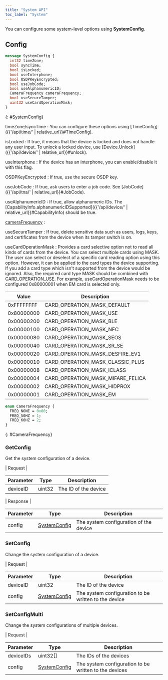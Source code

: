 ```yaml
---
title: "System API"
toc_label: "System"  
---
```


You can configure some system-level options using __SystemConfig__.

## Config

```protobuf
message SystemConfig {
  int32 timeZone;
  bool syncTime;
  bool isLocked; 
  bool useInterphone;
  bool OSDPKeyEncrypted;
  bool useJobCode;
  bool useAlphanumericID;
  CameraFrequency cameraFrequency;
  bool useSecureTamper;
  uint32 useCardOperationMask;
}
```
{: #SystemConfig}

timeZone/syncTime
: You can configure these options using [TimeConfig]({{'/api/time/' | relative_url}}#TimeConfig).

isLocked
: If true, it means that the device is locked and does not handle any user input. To unlock a locked device, use [Device.Unlock]({{'/api/device/' | relative_url}}#unlock).

useInterphone
: If the device has an interphone, you can enable/disable it with this flag. 

OSDPKeyEncrypted
: If true, use the secure OSDP key. 

useJobCode
: If true, ask users to enter a job code. See [JobCode]({{'/api/tna/' | relative_url}}#JobCode).

useAlphanumericID
: If true, allow alphanumeric IDs. The [CapabilityInfo.alphanumericIDSupported]({{'/api/device/' | relative_url}}#CapabilityInfo) should be true.

[cameraFrequency](#CameraFrequency)
: 

useSecureTamper
: If true, delete sensitive data such as users, logs, keys, and certificates from the device when its tamper switch is on.

useCardOperationMask
: Provides a card selective option not to read all kinds of cards from the device. 
You can select multiple cards using MASK. The user can select or deselect of a specific card reading option using this option. 
However, it can be applied to the card types the device supporting. If you add a card type which isn't supported from the device would be ignored. 
Also, the required card type MASK should be combined with CARD_OPERATION_USE. 
For example, useCardOperationMask needs to be configured 0x80000001 when EM card is selected only.

| Value | Description |
| --------- | ----------- |
| 0xFFFFFFFF | CARD_OPERATION_MASK_DEFAULT |
| 0x80000000 | CARD_OPERATION_MASK_USE |
| 0x00000200 | CARD_OPERATION_MASK_BLE |
| 0x00000100 | CARD_OPERATION_MASK_NFC |
| 0x00000080 | CARD_OPERATION_MASK_SEOS |
| 0x00000040 | CARD_OPERATION_MASK_SR_SE |
| 0x00000020 | CARD_OPERATION_MASK_DESFIRE_EV1 |
| 0x00000010 | CARD_OPERATION_MASK_CLASSIC_PLUS |
| 0x00000008 | CARD_OPERATION_MASK_ICLASS |
| 0x00000004 | CARD_OPERATION_MASK_MIFARE_FELICA |
| 0x00000002 | CARD_OPERATION_MASK_HIDPROX |
| 0x00000001 | CARD_OPERATION_MASK_EM |


```protobuf
enum CameraFrequency {
  FREQ_NONE = 0x00;
  FREQ_50HZ = 1;
  FREQ_60HZ = 2;
}
```
{: #CameraFrequency}


### GetConfig

Get the system configuration of a device.

| Request |

| Parameter | Type | Description |
| --------- | ---- | ----------- |
| deviceID | uint32 | The ID of the device |

| Response |

| Parameter | Type | Description |
| --------- | ---- | ----------- |
| config | [SystemConfig](#SystemConfig) | The system configuration of the device |

### SetConfig

Change the system configuration of a device.

| Request |

| Parameter | Type | Description |
| --------- | ---- | ----------- |
| deviceID | uint32 | The ID of the device |
| config | [SystemConfig](#SystemConfig) | The system configuration to be written to the device |


### SetConfigMulti

Change the system configurations of multiple devices.

| Request |

| Parameter | Type | Description |
| --------- | ---- | ----------- |
| deviceIDs | uint32[] | The IDs of the devices |
| config | [SystemConfig](#SystemConfig) | The system configuration to be written to the devices |
